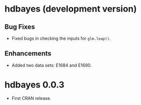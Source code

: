 # hdbayes (development version)

## Bug Fixes

* Fixed bugs in checking the inputs for `glm.leap()`.

## Enhancements

* Added two data sets: E1684 and E1690.


# hdbayes 0.0.3

* First CRAN release.
